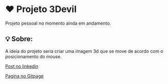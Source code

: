 # ❤ Projeto 3Devil

Projeto pessoal no momento ainda em andamento.

## 💡 Sobre:

A ideia do projeto seria criar uma imagem 3d que se move de acordo com o posicionamento do mouse.

[Post no linkedin](https://www.linkedin.com/posts/vitor-portela_projeto-de-fim-de-semana-uma-imagem-3d-animada-activity-6776655818990346240-ev6T?utm_source=share&utm_medium=member_desktop)

[Pagina no Gitpage](https://vitorportela.github.io/3Devil/)
